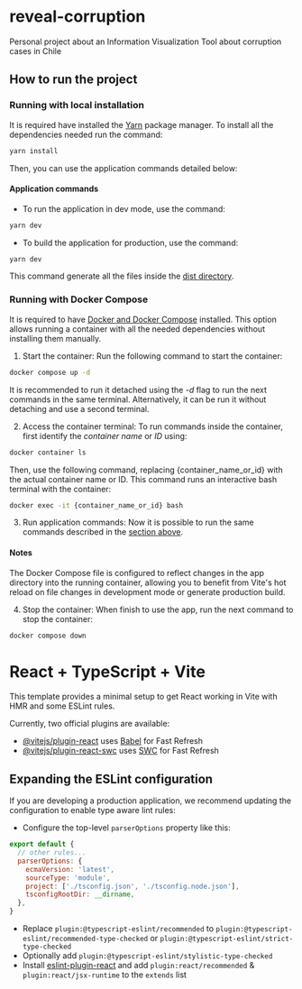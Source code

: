 # reveal-corruption
Personal project about an Information Visualization Tool about corruption cases in Chile

## How to run the project

### Running with local installation
It is required have installed the [Yarn](https://yarnpkg.com/) package manager. To install all the dependencies needed run the command: 

```bash
yarn install
```

Then, you can use the application commands detailed below:

#### Application commands
- To run the application in dev mode, use the command:

```bash
yarn dev
```

-  To build the application for production, use the command:
```bash
yarn dev
```

This command generate all the files inside the [dist directory](./dist/).


### Running with Docker Compose
It is required to have [Docker and Docker Compose](https://www.docker.com/) installed. This option allows running a container with all the needed dependencies without installing them manually.

1. Start the container: 
Run the following command to start the container: 

```bash
docker compose up -d 
```

It is recommended to run it detached using the *-d* flag to run the next commands in the same terminal. Alternatively, it can be run it without detaching and use a second terminal.

2. Access the container terminal:
To run commands inside the container, first identify the *container name* or *ID* using:

```bash
docker container ls
```

Then, use the following command, replacing {container_name_or_id} with the actual container name or ID. This command runs an interactive bash terminal with the container:

```bash
docker exec -it {container_name_or_id} bash 
```

3. Run application commands:
Now it is possible to run the same commands described in the [section above](#application-commands). 

#### Notes
The Docker Compose file is configured to reflect changes in the app directory into the running container, allowing you to benefit from Vite's hot reload on file changes in development mode or generate production build.

4. Stop the container:
When finish to use the app, run the next command to stop the container:

```bash
docker compose down
```


# React + TypeScript + Vite

This template provides a minimal setup to get React working in Vite with HMR and some ESLint rules.

Currently, two official plugins are available:

- [@vitejs/plugin-react](https://github.com/vitejs/vite-plugin-react/blob/main/packages/plugin-react/README.md) uses [Babel](https://babeljs.io/) for Fast Refresh
- [@vitejs/plugin-react-swc](https://github.com/vitejs/vite-plugin-react-swc) uses [SWC](https://swc.rs/) for Fast Refresh

## Expanding the ESLint configuration

If you are developing a production application, we recommend updating the configuration to enable type aware lint rules:

- Configure the top-level `parserOptions` property like this:

```js
export default {
  // other rules...
  parserOptions: {
    ecmaVersion: 'latest',
    sourceType: 'module',
    project: ['./tsconfig.json', './tsconfig.node.json'],
    tsconfigRootDir: __dirname,
  },
}
```

- Replace `plugin:@typescript-eslint/recommended` to `plugin:@typescript-eslint/recommended-type-checked` or `plugin:@typescript-eslint/strict-type-checked`
- Optionally add `plugin:@typescript-eslint/stylistic-type-checked`
- Install [eslint-plugin-react](https://github.com/jsx-eslint/eslint-plugin-react) and add `plugin:react/recommended` & `plugin:react/jsx-runtime` to the `extends` list
